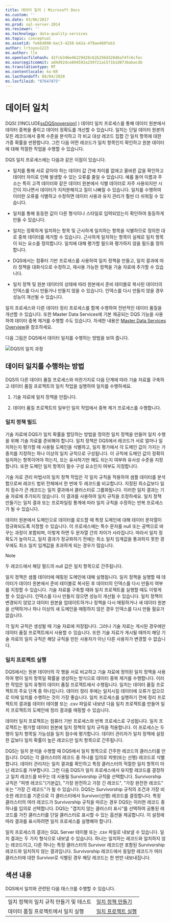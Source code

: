```yaml
---
title: 데이터 일치 | Microsoft Docs
ms.custom: ''
ms.date: 03/06/2017
ms.prod: sql-server-2014
ms.reviewer: ''
ms.technology: data-quality-services
ms.topic: conceptual
ms.assetid: fe66d098-bec3-4258-b42a-479ae460feb3
author: lrtoyou1223
ms.author: lle
ms.openlocfilehash: 42fcb346e46229d28c62b256d328d6af4fc6cfec
ms.sourcegitcommit: ad4d92dce894592a259721a1571b1d8736abacdb
ms.translationtype: MT
ms.contentlocale: ko-KR
ms.lasthandoff: 08/04/2020
ms.locfileid: "87647875"
---
```

# <a name="data-matching"></a>데이터 일치
  DQS( [!INCLUDE[ssDQSnoversion](../includes/ssdqsnoversion-md.md)] ) 데이터 일치 프로세스를 통해 데이터 원본에서 데이터 중복을 줄이고 데이터 정확도를 개선할 수 있습니다. 일치는 단일 데이터 원본의 모든 레코드에서 중복 수준을 분석하고 각 비교 대상 레코드 집합 간 일치 항목에 대한 가중 확률을 반환합니다. 그런 다음 어떤 레코드가 일치 항목인지 확인하고 원본 데이터에 대해 적절한 작업을 수행할 수 있습니다.

 DQS 일치 프로세스에는 다음과 같은 이점이 있습니다.

-   일치를 통해 서로 같아야 하는 데이터 값 간에 차이를 없애고 올바른 값을 확인하고 데이터 차이로 인해 발생할 수 있는 오류를 줄일 수 있습니다. 예를 들어 이름과 주소는 특히 고객 데이터와 같은 데이터 원본에서 식별 데이터로 자주 사용되지만 시간이 지나면서 데이터가 지저분해지고 질이 나빠질 수 있습니다. 일치를 수행하여 이러한 오류를 식별하고 수정하면 데이터 사용과 유지 관리가 훨씬 더 쉬워질 수 있습니다.

-   일치를 통해 동등한 값이 다른 형식이나 스타일로 입력되었는지 확인하여 동등하게 만들 수 있습니다.

-   일치는 정확하게 일치하는 항목 및 근사하게 일치하는 항목을 식별하므로 정의한 대로 중복 데이터를 제거할 수 있습니다. 근사하게 일치하는 항목이 실제로 일치 항목이 되는 요소를 정의합니다. 일치에 대해 평가할 필드와 평가하지 않을 필드를 정의합니다.

-   DQS에서는 컴퓨터 기반 프로세스를 사용하여 일치 정책을 만들고, 일치 결과에 따라 정책을 대화식으로 수정하고, 재사용 가능한 정책을 기술 자료에 추가할 수 있습니다.

-   일치 정책 및 원본 데이터의 상태에 따라 원본에서 준비 테이블로 복사된 데이터의 인덱스를 다시 만들거나 만들지 않을 수 있습니다. 인덱스를 다시 만들지 않을 경우 성능이 개선될 수 있습니다.

 일치 프로세스와 다른 데이터 정리 프로세스를 함께 수행하여 전반적인 데이터 품질을 개선할 수 있습니다. 또한 Master Data Services에 기본 제공되는 DQS 기능을 사용하여 데이터 중복 제거를 수행할 수도 있습니다. 자세한 내용은 [Master Data Services Overview](../master-data-services/master-data-services-overview-mds.md)을 참조하세요.

 다음 그림은 DQS에서 데이터 일치를 수행하는 방법을 보여 줍니다.

 ![DQS의 일치 과정](../../2014/data-quality-services/media/dqs-matchingprocess.gif "DQS의 일치 과정")

##  <a name="how-to-perform-data-matching"></a><a name="How"></a> 데이터 일치를 수행하는 방법
 DQS의 다른 데이터 품질 프로세스와 마찬가지로 다음 단계에 따라 기술 자료를 구축하고 데이터 품질 프로젝트의 일치 작업을 실행하여 일치를 수행하세요.

1.  기술 자료에 일치 정책을 만듭니다.

2.  데이터 품질 프로젝트의 일부인 일치 작업에서 중복 제거 프로세스를 수행합니다.

###  <a name="building-a-matching-policy"></a><a name="Policy"></a>일치 정책 빌드
 기술 자료에 DQS가 일치 확률을 할당하는 방법을 정의한 일치 정책을 만들어 일치 수행을 위해 기술 자료를 준비해야 합니다. 일치 정책은 DQS에서 레코드가 서로 얼마나 일치하는지 평가할 때 사용될 도메인을 식별하고, 일치 평가에서 각 도메인 값이 가지는 가중치를 지정하는 하나 이상의 일치 규칙으로 구성됩니다. 이 규칙에 도메인 값이 정확히 일치하는 항목이어야 하는지, 또는 유사하기만 해도 되는지 여부와 유사성 수준을 지정합니다. 또한 도메인 일치 항목이 필수 구성 요소인지 여부도 지정합니다.

 기술 자료 관리 마법사의 일치 정책 작업은 각 일치 규칙을 적용하여 샘플 데이터를 분석함으로써 레코드 범위 전체에서 한 번에 두 레코드를 비교합니다. 지정된 최소값보다 일치 점수가 큰 레코드는 일치 결과에서 클러스터로 그룹화됩니다. 이러한 일치 결과는 기술 자료에 추가되지 않습니다. 이 결과를 사용하여 일치 규칙을 조정하세요. 일치 정책 만들기는 일치 결과 또는 프로파일링 통계에 따라 일치 규칙을 수정하는 반복 프로세스가 될 수 있습니다.

 데이터 원본에서 도메인으로 데이터를 로드할 때 특정 도메인에 대해 데이터 문자열이 정규화되도록 지정할 수 있습니다. 이 프로세스에는 특수 문자를 null 또는 공백으로 바꾸는 과정이 포함되며, 이렇게 하면 두 문자열 간의 차이가 사라집니다. 따라서 일치 정확도가 높아지고, 일치 결과가 정규화하기 전에는 최소 일치 임계값을 통과하지 못한 경우에도 최소 일치 임계값을 초과하게 되는 경우가 많습니다.

> [!NOTE]
>  두 레코드에서 해당 필드의 null 값은 일치 항목으로 간주됩니다.

 일치 정책은 샘플 데이터에 매핑된 도메인에 대해 실행됩니다. 일치 정책을 실행할 때 데이터가 데이터 원본에서 준비 테이블로 복사된 후 데이터의 인덱스를 다시 만들지 여부를 지정할 수 있습니다. 기술 자료를 구축할 때와 일치 프로젝트를 실행할 때도 이렇게 할 수 있습니다. 인덱스를 다시 만들지 않으면 성능이 개선될 수 있습니다. 일치 정책이 변경되지 않았고 데이터 원본을 업데이트하거나 정책을 다시 매핑하거나 새 데이터 원본을 선택하거나 하나 이상의 새 도메인을 매핑하지 않은 경우 인덱스를 다시 만들 필요가 없습니다.

 각 일치 규칙은 생성될 때 기술 자료에 저장됩니다. 그러나 기술 자료는 게시된 경우에만 데이터 품질 프로젝트에서 사용할 수 있습니다. 또한 기술 자료가 게시될 때까지 해당 기술 자료의 일치 규칙은 해당 규칙을 만든 사용자가 아닌 다른 사용자가 변경할 수 없습니다.

###  <a name="running-a-matching-project"></a><a name="Project"></a> 일치 프로젝트 실행
 DQS에서는 원본 데이터의 각 행을 서로 비교하고 기술 자료에 정의된 일치 정책을 사용하여 행이 일치 항목일 확률을 생성하는 방식으로 데이터 중복 제거를 수행합니다. 이러한 작업은 일치 유형의 데이터 품질 프로젝트에서 수행됩니다. 일치는 데이터 품질 프로젝트의 주요 단계 중 하나입니다. 데이터 정리 후에는 일치시킬 데이터에 오류가 없으므로 이때 일치를 수행하는 것이 가장 좋습니다. 일치 프로세스를 실행하기 전에 정리 프로젝트의 결과를 데이터 테이블 또는 .csv 파일로 내보낸 다음 일치 프로젝트를 만들어 일치 프로젝트의 도메인에 정리 결과를 매핑할 수 있습니다.

 데이터 일치 프로젝트는 컴퓨터 기반 프로세스와 반복 프로세스로 구성됩니다. 일치 프로젝트는 평가할 데이터 원본에 일치 정책의 일치 규칙을 적용합니다. 이 프로세스는 두 행이 일치 항목일 가능성을 일치 점수에 평가합니다. 데이터 관리자가 일치 정책에 설정한 값보다 일치 확률이 높은 레코드만 일치 항목으로 간주됩니다.

 DQS는 일치 분석을 수행할 때 DQS에서 일치 항목으로 간주한 레코드의 클러스터를 만듭니다. DQS는 각 클러스터의 레코드 중 하나를 임의로 피벗(또는 선행) 레코드로 식별합니다. 데이터 관리자는 일치 결과를 확인하고 특정 클러스터의 적절한 일치 항목이 아닌 레코드를 거부합니다. 그런 다음 DQS가 일치 프로세스에서 유지할 레코드를 결정하고 일치 레코드를 바꾸는 데 사용될 Survivorship 규칙을 선택합니다. Survivorship 규칙은 "피벗 레코드"(기본값), "가장 완전하고 가장 긴 레코드", "가장 완전한 레코드" 또는 "가장 긴 레코드"가 될 수 있습니다. DQS는 Survivorship 규칙의 조건과 가장 비슷한 레코드를 기준으로 각 클러스터에서 Survivor(선행) 레코드를 결정합니다. 특정 클러스터의 여러 레코드가 Survivorship 규칙을 따르는 경우 DQS는 이러한 레코드 중 하나를 임의로 선택합니다. DQS는 "겹치지 않는 클러스터 표시"를 선택하여 공통된 레코드를 가진 클러스터를 단일 클러스터로 표시할 수 있는 옵션을 제공합니다. 이 설정에 따라 결과를 표시하려면 일치 프로세스를 실행해야 합니다.

 일치 프로세스의 결과는 SQL Server 테이블 또는 .csv 파일로 내보낼 수 있습니다. 일치 결과는 두 가지 형식으로 내보낼 수 있습니다. 하나는 일치하는 레코드와 일치하지 않는 레코드이고, 다른 하나는 특정 클러스터의 Survivor 레코드만 포함된 Survivorship 레코드와 일치하지 않는 결과입니다. Survivorship 레코드에서 동일한 레코드가 여러 클러스터에 대한 Survivor로 식별된 경우 해당 레코드는 한 번만 내보내집니다.

## <a name="in-this-section"></a>섹션 내용
 DQS에서 일치와 관련된 다음 태스크를 수행할 수 있습니다.

|||
|-|-|
|일치 정책의 일치 규칙 만들기 및 테스트|[일치 정책 만들기](../../2014/data-quality-services/create-a-matching-policy.md)|
|데이터 품질 프로젝트에서 일치 실행|[일치 프로젝트 실행](../../2014/data-quality-services/run-a-matching-project.md)|


